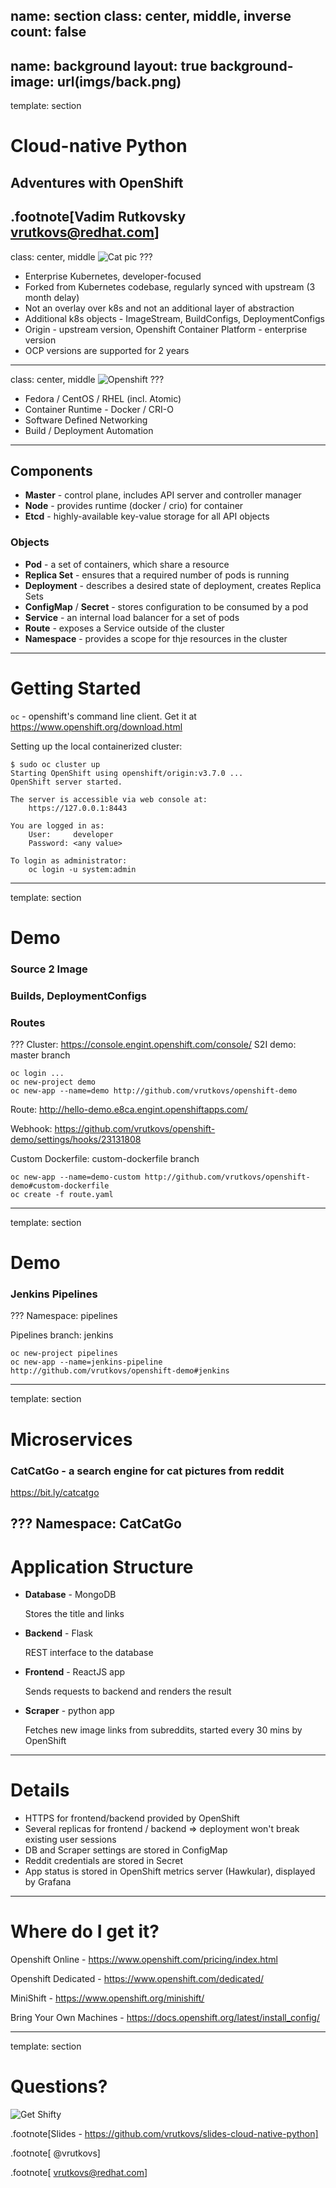 name: section
class: center, middle, inverse
count: false
---
name: background
layout: true
background-image: url(imgs/back.png)
---
template: section
# Cloud-native Python
## Adventures with OpenShift

.footnote[Vadim Rutkovsky <vrutkovs@redhat.com>]
---
class: center, middle
![Cat pic](imgs/cat.png)
???
* Enterprise Kubernetes, developer-focused
* Forked from Kubernetes codebase, regularly synced with upstream (3 month delay)
* Not an overlay over k8s and not an additional layer of abstraction
* Additional k8s objects - ImageStream, BuildConfigs, DeploymentConfigs
* Origin - upstream version, Openshift Container Platform - enterprise version
* OCP versions are supported for 2 years
---
class: center, middle
![Openshift](imgs/openshift.png)
???
* Fedora / CentOS / RHEL (incl. Atomic)
* Container Runtime - Docker / CRI-O
* Software Defined Networking
* Build / Deployment Automation

---
## Components

* **Master** - control plane, includes API server and controller manager
* **Node** - provides runtime (docker / crio) for container
* **Etcd** - highly-available key-value storage for all API objects

### Objects

* **Pod** - a set of containers, which share a resource
* **Replica Set** - ensures that a required number of pods is running
* **Deployment** - describes a desired state of deployment, creates Replica Sets
* **ConfigMap** / **Secret** - stores configuration to be consumed by a pod
* **Service** - an internal load balancer for a set of pods
* **Route** - exposes a Service outside of the cluster
* **Namespace** - provides a scope for thje resources in the cluster
---
# Getting Started

`oc` - openshift's command line client. Get it at https://www.openshift.org/download.html

Setting up the local containerized cluster:
```terminal
$ sudo oc cluster up
Starting OpenShift using openshift/origin:v3.7.0 ...
OpenShift server started.

The server is accessible via web console at:
    https://127.0.0.1:8443

You are logged in as:
    User:     developer
    Password: <any value>

To login as administrator:
    oc login -u system:admin
```

---
template: section
# Demo
### Source 2 Image
### Builds, DeploymentConfigs
### Routes

???
Cluster: https://console.engint.openshift.com/console/
S2I demo: master branch

```
oc login ...
oc new-project demo
oc new-app --name=demo http://github.com/vrutkovs/openshift-demo
```

Route: http://hello-demo.e8ca.engint.openshiftapps.com/

Webhook: https://github.com/vrutkovs/openshift-demo/settings/hooks/23131808

Custom Dockerfile: custom-dockerfile branch

```
oc new-app --name=demo-custom http://github.com/vrutkovs/openshift-demo#custom-dockerfile
oc create -f route.yaml
```
---
template: section
# Demo
### Jenkins Pipelines

???
Namespace: pipelines

Pipelines branch: jenkins

```
oc new-project pipelines
oc new-app --name=jenkins-pipeline http://github.com/vrutkovs/openshift-demo#jenkins
```
---
template: section
# Microservices
### CatCatGo - a search engine for cat pictures from reddit

https://bit.ly/catcatgo

???
Namespace: CatCatGo
---
# Application Structure

* **Database** - MongoDB

  Stores the title and links

* **Backend** - Flask

  REST interface to the database

* **Frontend** - ReactJS app

  Sends requests to backend and renders the result

* **Scraper** - python app

  Fetches new image links from subreddits, started every 30 mins by OpenShift

---
# Details
  * HTTPS for frontend/backend provided by OpenShift
  * Several replicas for frontend / backend => deployment won't break existing user sessions
  * DB and Scraper settings are stored in ConfigMap
  * Reddit credentials are stored in Secret
  * App status is stored in OpenShift metrics server (Hawkular), displayed by Grafana


---
# Where do I get it?

Openshift Online - https://www.openshift.com/pricing/index.html

Openshift Dedicated - https://www.openshift.com/dedicated/

MiniShift - https://www.openshift.org/minishift/

Bring Your Own Machines - https://docs.openshift.org/latest/install_config/

---
template: section
# Questions?
![Get Shifty](imgs/get_shifty.jpg)

.footnote[Slides - https://github.com/vrutkovs/slides-cloud-native-python]

.footnote[<span class="fa fa-twitter"></span> <span class="fa fa-github"></span> @vrutkovs]

.footnote[<span class="fa fa-envelope"></span> <vrutkovs@redhat.com>]
